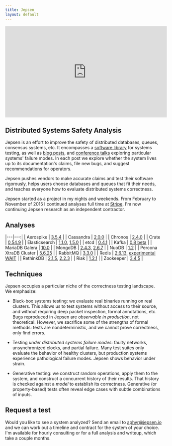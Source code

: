 ```yaml
---
title: Jepsen
layout: default
---
```


<iframe width="520" height="293" src="http://www.ustream.tv/embed/recorded/61443262?html5ui" allowfullscreen webkitallowfullscreen scrolling="no" frameborder="0" style="border: 0 none transparent;"></iframe>

## Distributed Systems Safety Analysis

Jepsen is an effort to improve the safety of distributed databases, queues,
consensus systems, etc. It encompasses a [software
library](https://github.com/aphyr/jepsen) for systems testing, as well as [blog
posts](https://aphyr.com/tags/jepsen), and [conference
talks](http://www.ustream.tv/recorded/61443262) exploring particular systems'
failure modes. In each post we explore whether the system lives up to its
documentation's claims, file new bugs, and suggest recommendations for
operators.

Jepsen pushes vendors to make accurate claims and test their software
rigorously, helps users choose databases and queues that fit their needs, and
teaches everyone how to evaluate distributed systems correctness.

Jepsen started as a project in my nights and weekends. From February to
November of 2015 I continued analyses full time at
[Stripe](http://stripe.com/jobs). I'm now continuing Jepsen research as an
independent contractor.

## Analyses

|---|---:|
| Aerospike     | [3.5.4](https://aphyr.com/posts/324-call-me-maybe-aerospike) |
| Cassandra     | [2.0.0](https://aphyr.com/posts/294-call-me-maybe-cassandra) |
| Chronos       | [2.4.0](https://aphyr.com/posts/326-call-me-maybe-chronos) |
| Crate         | [0.54.9](https://aphyr.com/posts/332-jepsen-crate-0-54-9-version-divergence) |
| Elasticsearch | [1.1.0](https://aphyr.com/posts/317-call-me-maybe-elasticsearch), [1.5.0](https://aphyr.com/posts/323-call-me-maybe-elasticsearch-1-5-0) |
| etcd          | [0.4.1](https://aphyr.com/posts/316-call-me-maybe-etcd-and-consul) |
| Kafka         | [0.8 beta](https://aphyr.com/posts/293-call-me-maybe-kafka) |
| MariaDB Galera | [10.0](https://aphyr.com/posts/327-call-me-maybe-mariadb-galera-cluster) |
| MongoDB       | [2.4.3](https://aphyr.com/posts/284-call-me-maybe-mongodb), [2.6.7](https://aphyr.com/posts/322-call-me-maybe-mongodb-stale-reads) |
| NuoDB         | [1.2](https://aphyr.com/posts/292-call-me-maybe-nuodb) |
| Percona XtraDB Cluster | [5.6.25](https://aphyr.com/posts/328-call-me-maybe-percona-xtradb-cluster) |
| RabbitMQ      | [3.3.0](https://aphyr.com/posts/315-call-me-maybe-rabbitmq) |
| Redis         | [2.6.13](https://aphyr.com/posts/283-call-me-maybe-redis), [experimental WAIT](https://aphyr.com/posts/307-call-me-maybe-redis-redux) |
| RethinkDB     | [2.1.5](https://aphyr.com/posts/329-jepsen-rethinkdb-2-1-5), [2.2.3](https://aphyr.com/posts/330-jepsen-rethinkdb-2-2-3-reconfiguration) |
| Riak          | [1.2.1](https://aphyr.com/posts/285-call-me-maybe-riak) |
| Zookeeper     | [3.4.5](https://aphyr.com/posts/291-call-me-maybe-zookeeper) |

## Techniques

Jepsen occupies a particular niche of the correctness testing landscape. We
emphasize:

- Black-box systems testing: we evaluate real binaries running on real
  clusters. This allows us to test systems without access to their source, and
  without requiring deep packet inspection, formal annotations, etc. Bugs
  reproduced in Jepsen are *observable in production*, not theoretical.
  However, we sacrifice some of the strengths of formal methods: tests are
  nondeterministic, and we cannot prove correctness, only find errors.

- Testing *under distributed systems failure modes*: faulty networks,
  unsynchronized clocks, and partial failure. Many test suites only evaluate
  the behavior of healthy clusters, but production systems experience
  pathological failure modes. Jepsen shows behavior under strain.

- Generative testing: we construct random operations, apply them to the system,
  and construct a concurrent history of their results. That history is checked
  against a *model* to establish its correctness. Generative (or property-based)
  tests often reveal edge cases with subtle combinations of inputs.

## Request a test

Would you like to see a system analyzed? Send an email to
[aphyr@jepsen.io](mailto:aphyr@jepsen.io) and we can work out a
timeline and contract for the system of your choice. I'm available for hourly
consulting or for a full analysis and writeup, which take a couple months.
